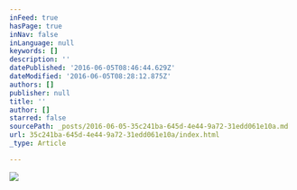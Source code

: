 ```yaml
---
inFeed: true
hasPage: true
inNav: false
inLanguage: null
keywords: []
description: ''
datePublished: '2016-06-05T08:46:44.629Z'
dateModified: '2016-06-05T08:28:12.875Z'
authors: []
publisher: null
title: ''
author: []
starred: false
sourcePath: _posts/2016-06-05-35c241ba-645d-4e44-9a72-31edd061e10a.md
url: 35c241ba-645d-4e44-9a72-31edd061e10a/index.html
_type: Article

---
```

![](https://the-grid-user-content.s3-us-west-2.amazonaws.com/c7036d71-ed89-4625-b387-d90c72b636af.jpg)